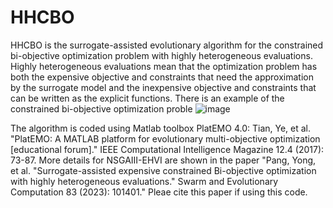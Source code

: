 # HHCBO
HHCBO is the surrogate-assisted evolutionary algorithm for the constrained bi-objective optimization problem with highly heterogeneous evaluations. Highly heterogeneous evaluations mean that the optimization problem has both the expensive objective and constraints that need the approximation by the surrogate model and the inexpensive objective and constraints that can be written as the explicit functions. 
There is an example of the constrained bi-objective optimization proble
![image](https://github.com/user-attachments/assets/65ccffc7-8cff-4f26-9079-88f76b1c82b2)

The algorithm is coded using Matlab toolbox PlatEMO 4.0: Tian, Ye, et al. "PlatEMO: A MATLAB platform for evolutionary multi-objective optimization [educational forum]." IEEE Computational Intelligence Magazine 12.4 (2017): 73-87. More details for NSGAIII-EHVI are shown in the paper "Pang, Yong, et al. "Surrogate-assisted expensive constrained Bi-objective optimization with highly heterogeneous evaluations." Swarm and Evolutionary Computation 83 (2023): 101401." Pleae cite this paper if using this code.
